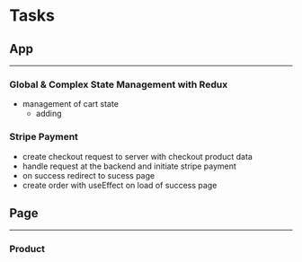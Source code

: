 # Tasks

## App

---

### Global & Complex State Management with Redux

- management of cart state
  - adding

### Stripe Payment

- create checkout request to server with checkout product data
- handle request at the backend and initiate stripe payment
- on success redirect to sucess page
- create order with useEffect on load of success page

## Page

---

### Product
